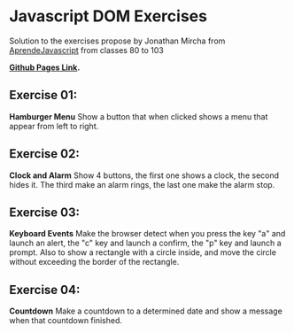 # Javascript DOM Exercises

Solution to the exercises propose by Jonathan Mircha from [AprendeJavascript](https://aprendejavascript.org/)
from classes 80 to 103

**[Github Pages Link](https://gearyandres94.github.io/domJSExercises/views/).**

## Exercise 01:

**Hamburger Menu**
Show a button that when clicked shows a menu that appear from left to right.

## Exercise 02:

**Clock and Alarm**
Show 4 buttons, the first one shows a clock, the second hides it. The third make an alarm rings, the last one make the alarm stop.

## Exercise 03:

**Keyboard Events**
Make the browser detect when you press the key "a" and launch an alert, the "c" key and launch a confirm, the "p" key and launch a prompt.
Also to show a rectangle with a circle inside, and move the circle without exceeding the border of the rectangle.

## Exercise 04:

**Countdown**
Make a countdown to a determined date and show a message when that countdown finished.
